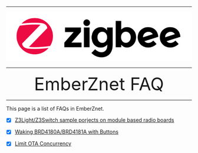 ********
![zigbee](files/zigbee.png)
********

<div align="center">
    <font size=72>EmberZnet FAQ</font>
</div>


********  

This page is a list of FAQs in EmberZnet.

- [x] [Z3Light/Z3Switch sample porjects on module based radio boards](Zigbee-FAQ-Z3Light-Z3Switch-On-Module-Based-Kits)
- [x] [Waking BRD4180A/BRD4181A with Buttons](Zigbee-FAQ-Waking-BRD4180A-BRD4181A-with-Buttons)
- [x] [Limit OTA Concurrency](Zigbee-FAQ-Limit-OTA-Concurrency) 




